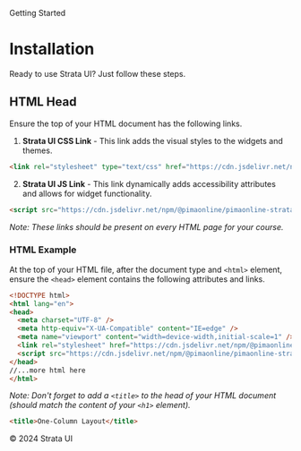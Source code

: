 <p class="section-text">Getting Started</p>

# Installation

Ready to use Strata UI? Just follow these steps.

## HTML Head

Ensure the top of your HTML document has the following links.

1. **Strata UI CSS Link** - This link adds the visual styles to the widgets and themes.

```html
<link rel="stylesheet" type="text/css" href="https://cdn.jsdelivr.net/npm/@pimaonline/pimaonline-strataui@2/dist/css/index.css" />
```

2. **Strata UI JS Link** - This link dynamically adds accessibility attributes and allows for widget functionality.

```html
<script src="https://cdn.jsdelivr.net/npm/@pimaonline/pimaonline-strataui@2/dist/js/scripts.js" defer=""></script>
```

_Note: These links should be present on every HTML page for your course._

### HTML Example

At the top of your HTML file, after the document type and `<html>` element, ensure the `<head>` element contains the following attributes and links.

```html
<!DOCTYPE html>
<html lang="en">
<head>
  <meta charset="UTF-8" />
  <meta http-equiv="X-UA-Compatible" content="IE=edge" />
  <meta name="viewport" content="width=device-width,initial-scale=1" />
  <link rel="stylesheet" href="https://cdn.jsdelivr.net/npm/@pimaonline/pimaonline-strataui@2/dist/css/index.css" />
  <script src="https://cdn.jsdelivr.net/npm/@pimaonline/pimaonline-strataui@2/dist/js/scripts.js" defer=""></script>
</head>
//...more html here
</html>
```

_Note: Don't forget to add a `<title>` to the head of your HTML document (should match the content of your `<h1>` element)._

```html
<title>One-Column Layout</title>
```

  <div class="footer">
    <p>&copy; 2024 Strata UI</p>
  </div>
